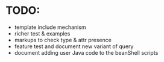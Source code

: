 TODO:
=====

* template include mechanism
* richer test & examples
* markups to check type & attr presence
* feature test and document new variant of query
* document adding user Java code to the beanShell scripts





